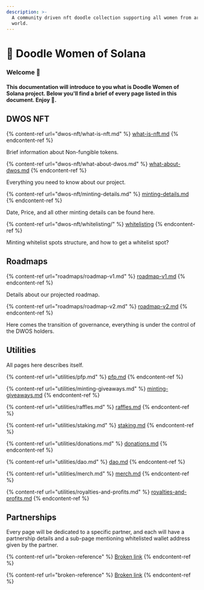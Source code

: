 ```yaml
---
description: >-
  A community driven nft doodle collection supporting all women from around the
  world.
---
```


# 👸 Doodle Women of Solana

### Welcome :wave:

#### This documentation will introduce to you what is Doodle Women of Solana project. Below you'll find a brief of every page listed in this document. Enjoy :tada:.

## DWOS NFT

{% content-ref url="dwos-nft/what-is-nft.md" %}
[what-is-nft.md](dwos-nft/what-is-nft.md)
{% endcontent-ref %}

Brief information about Non-fungible tokens.



{% content-ref url="dwos-nft/what-about-dwos.md" %}
[what-about-dwos.md](dwos-nft/what-about-dwos.md)
{% endcontent-ref %}

Everything you need to know about our project.



{% content-ref url="dwos-nft/minting-details.md" %}
[minting-details.md](dwos-nft/minting-details.md)
{% endcontent-ref %}

Date, Price, and all other minting details can be found here.



{% content-ref url="dwos-nft/whitelisting/" %}
[whitelisting](dwos-nft/whitelisting/)
{% endcontent-ref %}

Minting whitelist spots structure, and how to get a whitelist spot?



## Roadmaps

{% content-ref url="roadmaps/roadmap-v1.md" %}
[roadmap-v1.md](roadmaps/roadmap-v1.md)
{% endcontent-ref %}

Details about our projected roadmap.



{% content-ref url="roadmaps/roadmap-v2.md" %}
[roadmap-v2.md](roadmaps/roadmap-v2.md)
{% endcontent-ref %}

Here comes the transition of governance, everything is under the control of the DWOS holders.



## Utilities

All pages here describes itself.

{% content-ref url="utilities/pfp.md" %}
[pfp.md](utilities/pfp.md)
{% endcontent-ref %}

{% content-ref url="utilities/minting-giveaways.md" %}
[minting-giveaways.md](utilities/minting-giveaways.md)
{% endcontent-ref %}

{% content-ref url="utilities/raffles.md" %}
[raffles.md](utilities/raffles.md)
{% endcontent-ref %}

{% content-ref url="utilities/staking.md" %}
[staking.md](utilities/staking.md)
{% endcontent-ref %}

{% content-ref url="utilities/donations.md" %}
[donations.md](utilities/donations.md)
{% endcontent-ref %}

{% content-ref url="utilities/dao.md" %}
[dao.md](utilities/dao.md)
{% endcontent-ref %}

{% content-ref url="utilities/merch.md" %}
[merch.md](utilities/merch.md)
{% endcontent-ref %}

{% content-ref url="utilities/royalties-and-profits.md" %}
[royalties-and-profits.md](utilities/royalties-and-profits.md)
{% endcontent-ref %}



## Partnerships

Every page will be dedicated to a specific partner, and each will have a partnership details and a sub-page mentioning whitelisted wallet address given by the partner.

{% content-ref url="broken-reference" %}
[Broken link](broken-reference)
{% endcontent-ref %}

{% content-ref url="broken-reference" %}
[Broken link](broken-reference)
{% endcontent-ref %}

